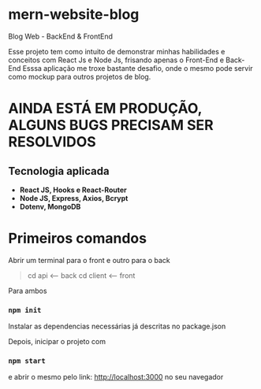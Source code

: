 # mern-website-blog
Blog Web - BackEnd &amp; FrontEnd

Esse projeto tem como intuito de demonstrar minhas habilidades e conceitos com React Js e Node Js, frisando apenas o Front-End e Back-End
Esssa aplicação me troxe bastante desafio, onde o mesmo pode servir como mockup para outros projetos de blog.

# AINDA ESTÁ EM PRODUÇÃO, ALGUNS BUGS PRECISAM SER RESOLVIDOS

## Tecnologia aplicada
- **React JS, Hooks e React-Router**
- **Node JS, Express, Axios, Bcrypt**
- **Dotenv, MongoDB**

# Primeiros comandos
Abrir um terminal para o front e outro para o back
> cd api <-- back
> cd client <-- front

Para ambos
### `npm init`
Instalar as dependencias necessárias já descritas no package.json

Depois, inicipar o projeto com 
### `npm start` 
e abrir o mesmo pelo link: [http://localhost:3000](http://localhost:3000) no seu navegador
